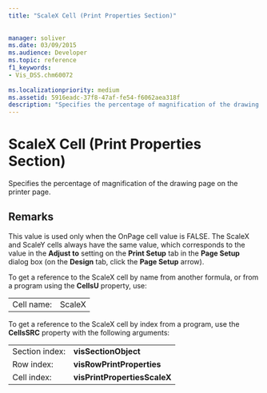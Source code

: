 ```yaml
---
title: "ScaleX Cell (Print Properties Section)"
 
 
manager: soliver
ms.date: 03/09/2015
ms.audience: Developer
ms.topic: reference
f1_keywords:
- Vis_DSS.chm60072
 
ms.localizationpriority: medium
ms.assetid: 5916eadc-37f8-47af-fe54-f6062aea318f
description: "Specifies the percentage of magnification of the drawing page on the printer page."
---
```


# ScaleX Cell (Print Properties Section)

Specifies the percentage of magnification of the drawing page on the printer page.
  
## Remarks

This value is used only when the OnPage cell value is FALSE. The ScaleX and ScaleY cells always have the same value, which corresponds to the value in the **Adjust to** setting on the **Print Setup** tab in the **Page Setup** dialog box (on the **Design** tab, click the **Page Setup** arrow). 
  
To get a reference to the ScaleX cell by name from another formula, or from a program using the **CellsU** property, use: 
  
|||
|:-----|:-----|
|Cell name:  <br/> |ScaleX  <br/> |
   
To get a reference to the ScaleX cell by index from a program, use the **CellsSRC** property with the following arguments: 
  
|||
|:-----|:-----|
|Section index:  <br/> |**visSectionObject** <br/> |
|Row index:  <br/> |**visRowPrintProperties** <br/> |
|Cell index:  <br/> |**visPrintPropertiesScaleX** <br/> |
   

